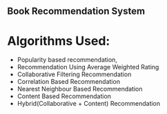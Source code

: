 ## Book Recommendation System

# Algorithms Used:
* Popularity based recommendation,
* Recommendation Using Average Weighted Rating
* Collaborative Filtering Recommendation
* Correlation Based Recommendation
* Nearest Neighbour Based Recommendation
* Content Based Recommendation
*  Hybrid(Collaborative + Content) Recommendation
